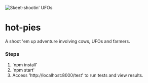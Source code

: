 ![Skeet-shootin' UFOs](https://raw.github.com/bttf/hot-pies/master/skeet-shooting-UFOs.jpg)
# hot-pies
A shoot 'em up adventure involving cows, UFOs and farmers.

### Steps
1. 'npm install'
2. 'npm start'
3. Access 'http://localhost:8000/test' to run tests and view results.
